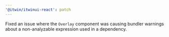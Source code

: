 ```yaml
---
'@itwin/itwinui-react': patch
---
```


Fixed an issue where the `Overlay` component was causing bundler warnings about a non-analyzable expression used in a dependency.
